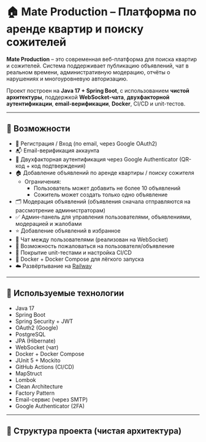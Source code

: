 # 🏠 Mate Production – Платформа по аренде квартир и поиску сожителей

**Mate Production** – это современная веб-платформа для поиска квартир и сожителей. Система поддерживает публикацию объявлений, чат в реальном времени, административную модерацию, отчёты о нарушениях и многоуровневую авторизацию.

Проект построен на **Java 17 + Spring Boot**, с использованием **чистой архитектуры**, поддержкой **WebSocket-чата**, **двухфакторной аутентификации**, **email-верификации**, **Docker**, CI/CD и unit-тестов.

---

## 🚀 Возможности

- 👤 Регистрация / Вход (по email, через Google OAuth2)
- 📬 Email-верификация аккаунта
- 🔐 Двухфакторная аутентификация через Google Authenticator (QR-код + код подтверждения)
- 🏠 Добавление объявлений по аренде квартиры / поиску сожителя
  - Ограничения:
    - Пользователь может добавить не более 10 объявлений
    - Сожитель может создать только одно объявление
- 🗂 Модерация объявлений (объявления сначала отправляются на рассмотрение администраторам)
- ✅ Админ-панель для управления пользователями, объявлениями, модерацией и жалобами
- ⭐ Добавление объявлений в избранное
- 💬 Чат между пользователями (реализован на WebSocket)
- 🚩 Возможность пожаловаться на пользователя/объявление
- 🧪 Покрытие unit-тестами и настройка CI/CD
- 🐳 Docker + Docker Compose для лёгкого запуска
- ☁️ Развёртывание на [Railway](https://railway.app)

---

## 🧰 Используемые технологии

- Java 17
- Spring Boot
- Spring Security + JWT
- OAuth2 (Google)
- PostgreSQL
- JPA (Hibernate)
- WebSocket (чат)
- Docker + Docker Compose
- JUnit 5 + Mockito
- GitHub Actions (CI/CD)
- MapStruct
- Lombok
- Clean Architecture
- Factory Pattern
- Email-сервис (через SMTP)
- Google Authenticator (2FA)

---

## 📁 Структура проекта (чистая архитектура)

